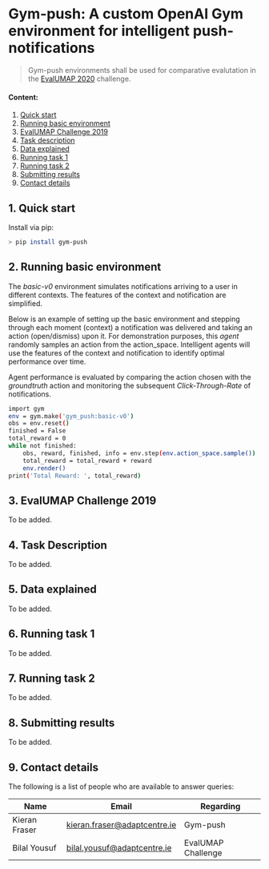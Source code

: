 # Gym-push: A custom OpenAI Gym environment for intelligent push-notifications
> Gym-push environments shall be used for comparative evalutation in the [EvalUMAP 2020](http://evalumap.adaptcentre.ie/) challenge.

#### Content:
1. [Quick start](#quick-start)
2. [Running basic environment](#running-basic-environment)
3. [EvalUMAP Challenge 2019](#evalumap-challenge-2019) 
4. [Task description](#task-description)
5. [Data explained](#data-explained)
6. [Running task 1](#running-task-1)
7. [Running task 2](#running-task-2)
8. [Submitting results](#submitting-results)
9. [Contact details](#contact-details)


## 1. Quick start
Install via pip:
```sh
> pip install gym-push
```

## 2. Running basic environment
The *basic-v0* environment simulates notifications arriving to a user in different contexts. The features of the context and notification are simplified. 

Below is an example of setting up the basic environment and stepping through each moment (context) a notification was delivered and taking an action (open/dismiss) upon it. For demonstration purposes, this *agent* randomly samples an action from the action_space. Intelligent agents will use the features of the context and notification to identify optimal performance over time.

Agent performance is evaluated by comparing the action chosen with the *groundtruth* action and monitoring the subsequent *Click-Through-Rate* of notifications.
```sh
import gym
env = gym.make('gym_push:basic-v0')
obs = env.reset()
finished = False
total_reward = 0
while not finished:
	obs, reward, finished, info = env.step(env.action_space.sample())
	total_reward = total_reward + reward
	env.render()
print('Total Reward: ', total_reward)
```

## 3. EvalUMAP Challenge 2019
To be added.

## 4. Task Description
To be added.

## 5. Data explained
To be added.

## 6. Running task 1
To be added.

## 7. Running task 2
To be added.

## 8. Submitting results
To be added.

## 9. Contact details
The following is a list of people who are available to answer queries:

|Name|Email|Regarding|
|-------------|-----------------------------|-------------------|
|Kieran Fraser|kieran.fraser@adaptcentre.ie | Gym-push          |
|Bilal Yousuf |bilal.yousuf@adaptcentre.ie  | EvalUMAP Challenge|
